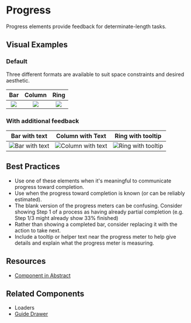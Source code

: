 # Progress

Progress elements provide feedback for determinate-length tasks.

## Visual Examples

### Default

Three different formats are available to suit space constraints and desired aesthetic.

| Bar | Column | Ring | 
| :---: | :---: | :---: |
| ![](https://drive.google.com/uc?id=1pxy538EdnryJNY_nXPUQIu5ovEObBN6V) | ![](https://drive.google.com/uc?id=1SFwRX_QwrCRB4vaRS8DLmGVZLrzs2izz) | ![](https://drive.google.com/uc?id=1o_iJMIN6QZWrhlozNdFHNCKp3lHN500H) | 


### With additional feedback

| Bar with text | Column with Text | Ring with tooltip | 
| --- | --- | --- |
| ![Bar with text](https://drive.google.com/uc?id=1VWaMGVwRe6eT8M3_AQSpSV6q3-eLwFI4) |  ![Column with text](https://drive.google.com/uc?id=1hJG88hJdbX4U3w5knBeflKyqLprQ-GTd) |     ![Ring with tooltip](https://drive.google.com/uc?id=1DuaD3DEtee1h2dSnZWXgn8Pvw588iYyF) |

## Best Practices

- Use one of these elements when it's meaningful to communicate progress toward completion. 
- Use when the progress toward completion is known (or can be reliably estimated).
- The blank version of the progress meters can be confusing. Consider showing Step 1 of a process as having already partial completion (e.g. Step 1/3 might already show 33% finished)
- Rather than showing a completed bar, consider replacing it with the action to take next.
- Include a tooltip or helper text near the progress meter to help give details and explain what the progress meter is measuring.

## Resources

- [Component in Abstract](https://share.goabstract.com/9f3f9a13-15e4-4e9d-8718-2d6713ee3658)

## Related Components

- Loaders
- [Guide Drawer](guide-drawer.md)